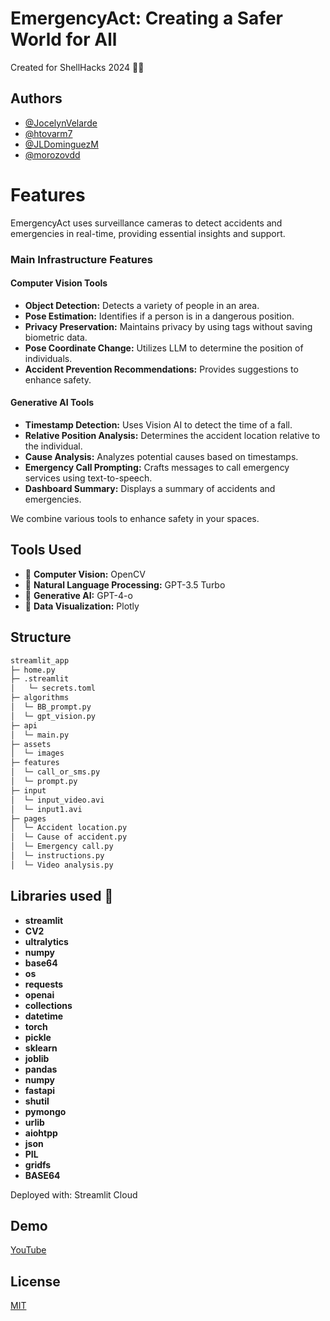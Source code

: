 
# EmergencyAct: Creating a Safer World for All 

Created for ShellHacks 2024 🦖🌴

## Authors

- [@JocelynVelarde](https://github.com/JocelynVelarde)
- [@htovarm7](https://github.com/htovarm7)
- [@JLDominguezM](https://github.com/JLDominguezM)
- [@morozovdd](https://github.com/morozovdd)

# Features
EmergencyAct uses surveillance cameras to detect accidents and emergencies in real-time, providing essential insights and support.

### Main Infrastructure Features
#### Computer Vision Tools
- **Object Detection:** Detects a variety of people in an area.
- **Pose Estimation:** Identifies if a person is in a dangerous position.
- **Privacy Preservation:** Maintains privacy by using tags without saving biometric data.
- **Pose Coordinate Change:** Utilizes LLM to determine the position of individuals.
- **Accident Prevention Recommendations:** Provides suggestions to enhance safety.

#### Generative AI Tools
- **Timestamp Detection:** Uses Vision AI to detect the time of a fall.
- **Relative Position Analysis:** Determines the accident location relative to the individual.
- **Cause Analysis:** Analyzes potential causes based on timestamps.
- **Emergency Call Prompting:** Crafts messages to call emergency services using text-to-speech.
- **Dashboard Summary:** Displays a summary of accidents and emergencies.

We combine various tools to enhance safety in your spaces.

## Tools Used
- 📌 **Computer Vision:** OpenCV
- 📌 **Natural Language Processing:** GPT-3.5 Turbo
- 📌 **Generative AI:** GPT-4-o
- 📌 **Data Visualization:** Plotly

## Structure
```bash
streamlit_app 
├─ home.py
├─ .streamlit
│   └─ secrets.toml
├─ algorithms
│  └─ BB_prompt.py
│  └─ gpt_vision.py
├─ api
│  └─ main.py
├─ assets
│  └─ images
├─ features
│  └─ call_or_sms.py
│  └─ prompt.py
├─ input
│  └─ input_video.avi
│  └─ input1.avi
├─ pages
│  └─ Accident location.py
│  └─ Cause of accident.py
│  └─ Emergency call.py
│  └─ instructions.py
│  └─ Video analysis.py
```
## Libraries used 📓
- **streamlit**
- **CV2**
- **ultralytics**
- **numpy**
- **base64**
- **os**
- **requests**
- **openai**
- **collections**
- **datetime**
- **torch**
- **pickle**
- **sklearn**
- **joblib**
- **pandas**
- **numpy**
- **fastapi**
- **shutil**
- **pymongo**
- **urlib**
- **aiohtpp**
- **json**
- **PIL**
- **gridfs**
- **BASE64**

Deployed with: Streamlit Cloud

## Demo

[YouTube](https://www.youtube.com/watch?v=ZPCu1XzHcSM)


## License

[MIT](https://choosealicense.com/licenses/mit/)

